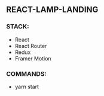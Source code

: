 ## REACT-LAMP-LANDING

### STACK:

- React
- React Router
- Redux
- Framer Motion

### COMMANDS:

- yarn start